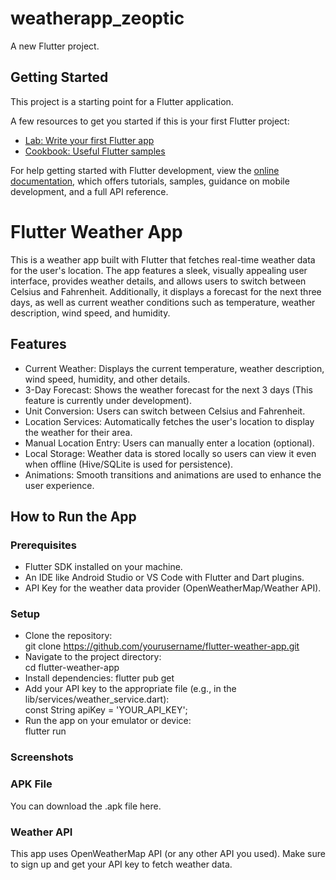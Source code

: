 # weatherapp_zeoptic

A new Flutter project.

## Getting Started

This project is a starting point for a Flutter application.

A few resources to get you started if this is your first Flutter project:

- [Lab: Write your first Flutter app](https://docs.flutter.dev/get-started/codelab)
- [Cookbook: Useful Flutter samples](https://docs.flutter.dev/cookbook)

For help getting started with Flutter development, view the
[online documentation](https://docs.flutter.dev/), which offers tutorials,
samples, guidance on mobile development, and a full API reference.

# Flutter Weather App  
This is a weather app built with Flutter that fetches real-time weather data for the user's location. The app features a sleek, visually appealing user interface, provides weather details, and allows users to switch between Celsius and Fahrenheit. Additionally, it displays a forecast for the next three days, as well as current weather conditions such as temperature, weather description, wind speed, and humidity.  

## Features  
- Current Weather: Displays the current temperature, weather description, wind speed, humidity, and other details.  
- 3-Day Forecast: Shows the weather forecast for the next 3 days (This feature is currently under development).  
- Unit Conversion: Users can switch between Celsius and Fahrenheit.  
- Location Services: Automatically fetches the user's location to display the weather for their area.  
- Manual Location Entry: Users can manually enter a location (optional).  
- Local Storage: Weather data is stored locally so users can view it even when offline (Hive/SQLite is used for persistence).  
- Animations: Smooth transitions and animations are used to enhance the user experience.  
## How to Run the App  
### Prerequisites  
- Flutter SDK installed on your machine.  
- An IDE like Android Studio or VS Code with Flutter and Dart plugins.  
- API Key for the weather data provider (OpenWeatherMap/Weather API).  
### Setup   
- Clone the repository:  
git clone https://github.com/yourusername/flutter-weather-app.git  
- Navigate to the project directory:  
cd flutter-weather-app
- Install dependencies:
flutter pub get  
- Add your API key to the appropriate file (e.g., in the lib/services/weather_service.dart):  
const String apiKey = 'YOUR_API_KEY';
- Run the app on your emulator or device:  
flutter run  
### Screenshots  

### APK File
You can download the .apk file here.  

### Weather API
This app uses OpenWeatherMap API (or any other API you used). Make sure to sign up and get your API key to fetch weather data.  

